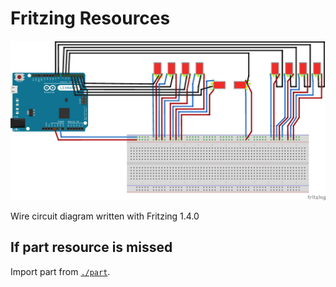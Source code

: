 # Fritzing Resources

![](./controller_bb.png.ps.png)  

Wire circuit diagram written with Fritzing 1.4.0

## If part resource is missed

Import part from [`./part`](./part/).
